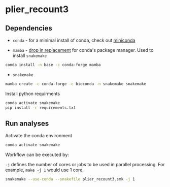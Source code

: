 # plier_recount3

## Dependencies

* `conda` - for a minimal install of conda, check out [miniconda](https://docs.conda.io/en/latest/miniconda.html)	
	
* `mamba` - [drop in replacement](https://github.com/mamba-org/mamba) for conda's package manager.  Used to install `snakemake`

``` bash
conda install -n base -c conda-forge mamba
```

* `snakemake` 

``` bash
mamba create -c conda-forge -c bioconda -n snakemake snakemake
```

Install python requirments

``` bash
conda activate snakemake
pip install -r requirements.txt
```

## Run analyses

Activate the conda environment

``` bash
conda activate snakemake
```

Workflow can be executed by:

`-j` defines the number of cores or jobs to be used in parallel processing. For example, `make -j 1` would use 1 core.

``` bash
snakemake --use-conda --snakefile plier_recount3.smk -j 1
```


